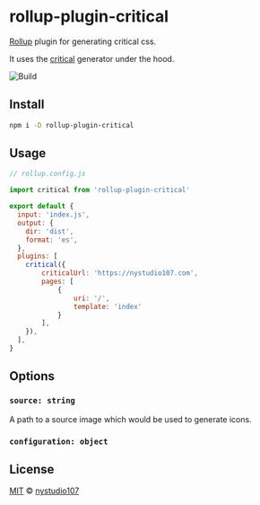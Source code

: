 # rollup-plugin-critical

[Rollup](https://github.com/rollup/rollup) plugin for generating critical css.

It uses the [critical](https://github.com/addyosmani/critical) generator under the hood.

![Build](https://github.com/nystudio107/rollup-plugin-critical/actions/workflows/node.js.yml/badge.svg)

## Install

```sh
npm i -D rollup-plugin-critical
```

## Usage

```js
// rollup.config.js

import critical from 'rollup-plugin-critical'

export default {
  input: 'index.js',
  output: {
    dir: 'dist',
    format: 'es',
  },
  plugins: [
    critical({
        criticalUrl: 'https://nystudio107.com',
        pages: [
            {
                uri: '/',
                template: 'index'
            }
        ],
    }),
  ],
}
```

## Options

### `source: string`

A path to a source image which would be used to generate icons.

### `configuration: object`


## License

[MIT](LICENSE) © [nystudio107](https://nystudio107.com)

